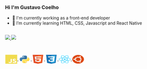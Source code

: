 ### Hi I'm Gustavo Coelho

- 🔭 I'm currently working as a front-end developer
- 🌱 I’m currently learning HTML, CSS, Javascript and React Native
 
##

<div>
  <a href="https://github.com/gcostacoelho">
  <img href="https://github.com/gcostacoelho?tab=repositories" height="180em" src="https://github-readme-stats.vercel.app/api?username=gcostacoelho&show_icons=true&theme=dark&title_color=7FFFD4&border_color=458B74&icon_color=7FFFD4&include_all_commits=true&count_private=true"/>
  <img height="180em" src="https://github-readme-stats.vercel.app/api/top-langs/?username=gcostacoelho&layout=compact&langs_count=7&theme=dark&title_color=7FFFD4&border_color=458B74&icon_color=7FFFD4"/>
</div>

##

<div style="display: inline_block"><br>
  <img align="center" alt="Guuh-Js" height="30" width="40" src="https://raw.githubusercontent.com/devicons/devicon/master/icons/javascript/javascript-plain.svg">
  <img align="center" alt="Guuh-Python" height="30" width="40" src="https://raw.githubusercontent.com/devicons/devicon/master/icons/python/python-original.svg">
  <img align="center" alt="Guuh-HTML" height="30" width="40" src="https://raw.githubusercontent.com/devicons/devicon/master/icons/html5/html5-original.svg">
  <img align="center" alt="Guuh-CSS" height="30" width="40" src="https://raw.githubusercontent.com/devicons/devicon/master/icons/css3/css3-original.svg">
  <img align="center" alt="Guuh-React" height="30" width="40" src="https://raw.githubusercontent.com/devicons/devicon/master/icons/react/react-original.svg">
  <img align="center" alt="Guuh-Ubuntu" height="30" width="40" src="https://raw.githubusercontent.com/devicons/devicon/master/icons/ubuntu/ubuntu-plain.svg">
</div>

  ##
